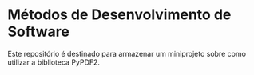 # Métodos de Desenvolvimento de Software
Este repositório é destinado para armazenar um miniprojeto sobre como utilizar a biblioteca PyPDF2.
